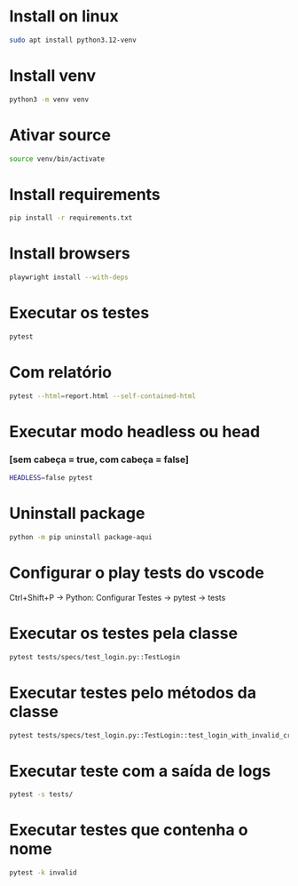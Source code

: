 # Install on linux

```bash
sudo apt install python3.12-venv
```

# Install venv

```bash
python3 -m venv venv
```

# Ativar source

```bash
source venv/bin/activate
```

# Install requirements

```bash
pip install -r requirements.txt
```

# Install browsers

```bash
playwright install --with-deps
```

# Executar os testes

```bash
pytest
```

# Com relatório

```bash
pytest --html=report.html --self-contained-html
```

# Executar modo headless ou head

### [sem cabeça = true, com cabeça = false]

```bash
HEADLESS=false pytest
```

# Uninstall package

```bash
python -m pip uninstall package-aqui
```

# Configurar o play tests do vscode

Ctrl+Shift+P -> Python: Configurar Testes -> pytest -> tests

# Executar os testes pela classe

```bash
pytest tests/specs/test_login.py::TestLogin
```

# Executar testes pelo métodos da classe

```bash
pytest tests/specs/test_login.py::TestLogin::test_login_with_invalid_credentials
```

# Executar teste com a saída de logs

```bash
pytest -s tests/
```

# Executar testes que contenha o nome

```bash
pytest -k invalid
```
